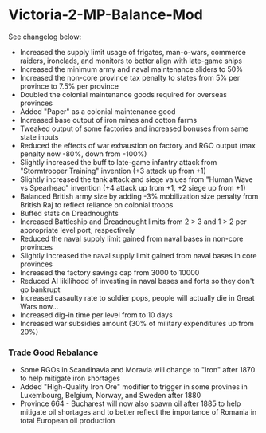 # Victoria-2-MP-Balance-Mod

See changelog below:

- Increased the supply limit usage of frigates, man-o-wars, commerce raiders, ironclads, and monitors to better align with late-game ships
- Increased the minimum army and naval maintenance sliders to 50%
- Increased the non-core province tax penalty to states from 5% per province to 7.5% per province
- Doubled the colonial maintenance goods required for overseas provinces
- Added "Paper" as a colonial maintenance good
- Increased base output of iron mines and cotton farms
- Tweaked output of some factories and increased bonuses from same state inputs
- Reduced the effects of war exhaustion on factory and RGO output (max penalty now -80%, down from -100%)
- Slightly increased the buff to late-game infantry attack from "Stormtrooper Training" invention (+3 attack up from +1)
- Slightly increased the tank attack and siege values from "Human Wave vs Spearhead" invention (+4 attack up from +1, +2 siege up from +1)
- Balanced British army size by adding -3% mobilization size penalty from British Raj to reflect reliance on colonial troops
- Buffed stats on Dreadnoughts
- Increased Battleship and Dreadnought limits from 2 > 3 and 1 > 2 per appropriate level port, respectively
- Reduced the naval supply limit gained from naval bases in non-core provinces
- Slightly increased the naval supply limit gained from naval bases in core provinces
- Increased the factory savings cap from 3000 to 10000
- Reduced AI likilihood of investing in naval bases and forts so they don't go bankrupt
- Increased casaulty rate to soldier pops, people will actually die in Great Wars now...
- Increased dig-in time per level from to 10 days
- Increased war subsidies amount (30% of military expenditures up from 20%)

### Trade Good Rebalance ###

- Some RGOs in Scandinavia and Moravia will change to "Iron" after 1870 to help mitigate iron shortages
- Added "High-Quality Iron Ore" modifier to trigger in some provines in Luxembourg, Belgium, Norway, and Sweden after 1880
- Province 664 - Bucharest will now also spawn oil after 1885 to help mitigate oil shortages and to better reflect the importance of Romania in total European oil production

